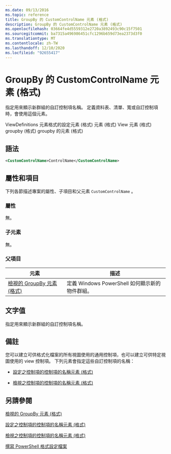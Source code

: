 ```yaml
---
ms.date: 09/13/2016
ms.topic: reference
title: GroupBy 的 CustomControlName 元素 (格式)
description: GroupBy 的 CustomControlName 元素 (格式)
ms.openlocfilehash: 03664fe4d5559312e2720a3892493c90c15f7501
ms.sourcegitcommit: ba7315a496986451cfc1296b659d73ea2373d3f0
ms.translationtype: MT
ms.contentlocale: zh-TW
ms.lasthandoff: 12/10/2020
ms.locfileid: "92655417"
---
```

# <a name="customcontrolname-element-for-groupby-format"></a>GroupBy 的 CustomControlName 元素 (格式)

指定用來顯示新群組的自訂控制項名稱。 定義資料表、清單、寬或自訂控制項時，會使用這個元素。

ViewDefinitions 元素格式的設定元素 (格式) 元素 (格式) View 元素 (格式) groupby (格式) groupby 的元素 (格式) 

## <a name="syntax"></a>語法

```xml
<CustomControlName>ControlName</CustomControlName>
```

## <a name="attributes-and-elements"></a>屬性和項目

下列各節描述專案的屬性、子項目和父元素 `CustomControlName` 。

### <a name="attributes"></a>屬性

無。

### <a name="child-elements"></a>子元素

無。

### <a name="parent-elements"></a>父項目

|元素|描述|
|-------------|-----------------|
|[檢視的 GroupBy 元素 (格式)](./groupby-element-for-view-format.md)|定義 Windows PowerShell 如何顯示新的物件群組。|

## <a name="text-value"></a>文字值

指定用來顯示新群組的自訂控制項名稱。

## <a name="remarks"></a>備註

您可以建立可供格式化檔案的所有視圖使用的通用控制項，也可以建立可供特定視圖使用的 view 控制項。 下列元素會指定這些自訂控制項的名稱：

- [設定之控制項的控制項的名稱元素 (格式)](./name-element-for-control-for-controls-for-configuration-format.md)

- [檢視之控制項的控制項的名稱元素 (格式)](./name-element-for-control-for-controls-for-view-format.md)

## <a name="see-also"></a>另請參閱

[檢視的 GroupBy 元素 (格式)](./groupby-element-for-view-format.md)

[設定之控制項的控制項的名稱元素 (格式)](./name-element-for-control-for-controls-for-configuration-format.md)

[檢視之控制項的控制項的名稱元素 (格式)](./name-element-for-control-for-controls-for-view-format.md)

[撰寫 PowerShell 格式設定檔案](./writing-a-powershell-formatting-file.md)
